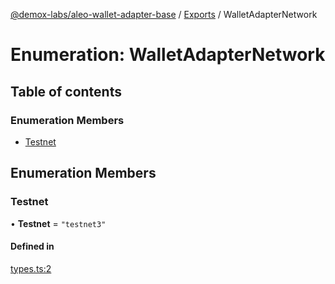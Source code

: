 [@demox-labs/aleo-wallet-adapter-base](../README.md) / [Exports](../modules.md) / WalletAdapterNetwork

# Enumeration: WalletAdapterNetwork

## Table of contents

### Enumeration Members

- [Testnet](WalletAdapterNetwork.md#testnet)

## Enumeration Members

### Testnet

• **Testnet** = ``"testnet3"``

#### Defined in

[types.ts:2](https://github.com/demox-labs/leo-wallet-adapter/blob/8b34447/packages/core/base/types.ts#L2)
